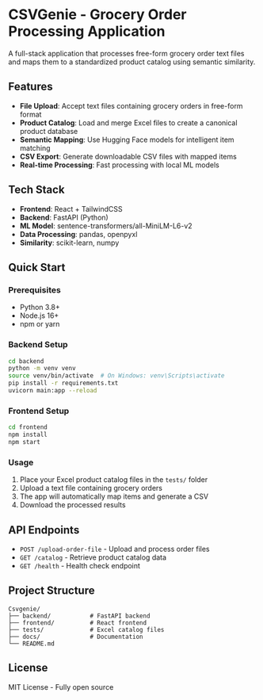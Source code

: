 # CSVGenie - Grocery Order Processing Application

A full-stack application that processes free-form grocery order text files and maps them to a standardized product catalog using semantic similarity.

## Features

- **File Upload**: Accept text files containing grocery orders in free-form format
- **Product Catalog**: Load and merge Excel files to create a canonical product database
- **Semantic Mapping**: Use Hugging Face models for intelligent item matching
- **CSV Export**: Generate downloadable CSV files with mapped items
- **Real-time Processing**: Fast processing with local ML models

## Tech Stack

- **Frontend**: React + TailwindCSS
- **Backend**: FastAPI (Python)
- **ML Model**: sentence-transformers/all-MiniLM-L6-v2
- **Data Processing**: pandas, openpyxl
- **Similarity**: scikit-learn, numpy

## Quick Start

### Prerequisites
- Python 3.8+
- Node.js 16+
- npm or yarn

### Backend Setup
```bash
cd backend
python -m venv venv
source venv/bin/activate  # On Windows: venv\Scripts\activate
pip install -r requirements.txt
uvicorn main:app --reload
```

### Frontend Setup
```bash
cd frontend
npm install
npm start
```

### Usage
1. Place your Excel product catalog files in the `tests/` folder
2. Upload a text file containing grocery orders
3. The app will automatically map items and generate a CSV
4. Download the processed results

## API Endpoints

- `POST /upload-order-file` - Upload and process order files
- `GET /catalog` - Retrieve product catalog data
- `GET /health` - Health check endpoint

## Project Structure

```
Csvgenie/
├── backend/           # FastAPI backend
├── frontend/          # React frontend
├── tests/             # Excel catalog files
├── docs/              # Documentation
└── README.md
```

## License

MIT License - Fully open source
